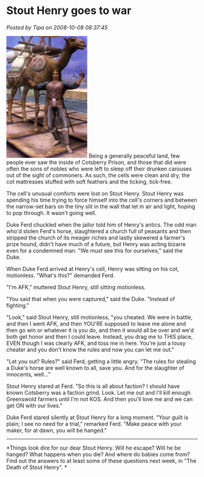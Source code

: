 # Stout Henry goes to war

*Posted by Tipa on 2008-10-08 08:37:45*

![](../../../uploads/2008/10/vgclient-2008-10-07-20-41-55-41.jpg "vgclient-2008-10-07-20-41-55-41") Being a generally peaceful land, few people ever saw the inside of Cotsberry Prison, and those that did were often the sons of nobles who were left to sleep off their drunken carouses out of the sight of commoners. As such, the cells were clean and dry, the cot mattresses stuffed with soft feathers and the ticking, tick-free.

The cell's unusual comforts were lost on Stout Henry. Stout Henry was spending his time trying to force himself into the cell's corners and between the narrow-set bars on the tiny slit in the wall that let in air and light, hoping to pop through. It wasn't going well.

Duke Ferd chuckled when the jailor told him of Henry's antics. The odd man who'd stolen Ferd's horse, slaughtered a church full of peasants and then stripped the church of its meager riches and lastly skewered a farmer's prize hound, didn't have much of a future, but Henry was acting bizarre even for a condemned man. "We must see this for ourselves," said the Duke.

When Duke Ferd arrived at Henry's cell, Henry was sitting on his cot, motionless. "What's this?" demanded Ferd.

"I'm AFK," muttered Stout Henry, still sitting motionless.

"You said that when you were captured," said the Duke. "Instead of fighting."

"Look," said Stout Henry, still motionless, "you cheated. We were in battle, and then I went AFK, and then YOU'RE supposed to leave me alone and then go win or whatever it is you do, and then it would all be over and we'd both get honor and then I could leave. Instead, you drag me to THIS place, EVEN though I was clearly AFK, and toss me in here. You're just a lousy cheater and you don't know the rules and now you can let me out."

"Let you out? Rules?" said Ferd, getting a little angry. "The rules for stealing a Duke's horse are well known to all, save you. And for the slaughter of innocents, well..."

Stout Henry stared at Ferd. "So this is all about faction? I should have known Cotsberry was a faction grind. Look. Let me out and I'll kill enough Greenswold farmers until I'm not KOS. And then you'll love me and we can get ON with our lives."

Duke Ferd stared silently at Stout Henry for a long moment. "Your guilt is plain; I see no need for a trial," remarked Ferd. "Make peace with your maker, for at dawn, you will be hanged."

---

*Things look dire for our dear Stout Henry. Will he escape? Will he be hanged? What happens when you die? And where do babies come from? Find out the answers to at least some of these questions next week, in "The Death of Stout Henry".
*
